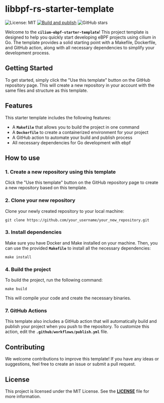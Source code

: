 # **libbpf-rs-starter-template**

![License: MIT](https://img.shields.io/badge/License-MIT-green.svg)
[![Build and publish](https://github.com/eunomia-bpf/cilium-ebpf-starter-template/actions/workflows/publish.yml/badge.svg)](https://github.com/eunomia-bpf/cilium-ebpf-starter-template/actions/workflows/publish.yml)
![GitHub stars](https://img.shields.io/github/stars/eunomia-bpf/cilium-ebpf-starter-template?style=social)

Welcome to the **`cilium-ebpf-starter-template`**! This project template is designed to help you quickly start
developing eBPF projects using cilium in Go. The template provides a solid starting point with a Makefile, 
Dockerfile, and GitHub action, along with all necessary dependencies to simplify your development process.

## **Getting Started**

To get started, simply click the "Use this template" button on the GitHub repository page. This will create
a new repository in your account with the same files and structure as this template.

## **Features**

This starter template includes the following features:

- A **`Makefile`** that allows you to build the project in one command
- A **`Dockerfile`** to create a containerized environment for your project
- A GitHub action to automate your build and publish process
- All necessary dependencies for Go development with ebpf

## **How to use**

### **1. Create a new repository using this template**

Click the "Use this template" button on the GitHub repository page to create a new repository based on this template.

### **2. Clone your new repository**

Clone your newly created repository to your local machine:

```
git clone https://github.com/your_username/your_new_repository.git
```

### **3. Install dependencies**

Make sure you have Docker and Make installed on your machine. Then, you can use the provided **`Makefile`** to install all the necessary dependencies:

```
make install
```

### **4. Build the project**

To build the project, run the following command:

```
make build
```

This will compile your code and create the necessary binaries.

### **7. GitHub Actions**

This template also includes a GitHub action that will automatically build and publish your project when you push to the repository. To customize this action, edit the **`.github/workflows/publish.yml`** file.

## **Contributing**

We welcome contributions to improve this template! If you have any ideas or suggestions, feel free to create an issue or submit a pull request.

## **License**

This project is licensed under the MIT License. See the **[LICENSE](https://chat.openai.com/LICENSE)** file for more information.
